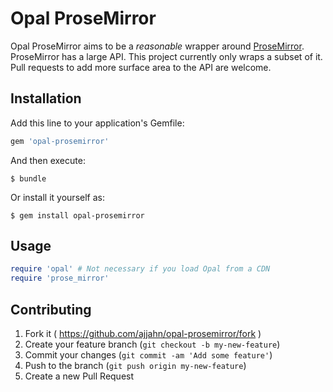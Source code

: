 # Opal ProseMirror

Opal ProseMirror aims to be a *reasonable* wrapper around
[ProseMirror](https://github.com/prosemirror/prosemirror). ProseMirror has a
large API. This project currently only wraps a subset of it. Pull requests to
add more surface area to the API are welcome.

## Installation

Add this line to your application's Gemfile:

```ruby
gem 'opal-prosemirror'
```

And then execute:

    $ bundle

Or install it yourself as:

    $ gem install opal-prosemirror

## Usage

```ruby
require 'opal' # Not necessary if you load Opal from a CDN
require 'prose_mirror'
```

## Contributing

1. Fork it ( https://github.com/ajjahn/opal-prosemirror/fork )
2. Create your feature branch (`git checkout -b my-new-feature`)
3. Commit your changes (`git commit -am 'Add some feature'`)
4. Push to the branch (`git push origin my-new-feature`)
5. Create a new Pull Request
